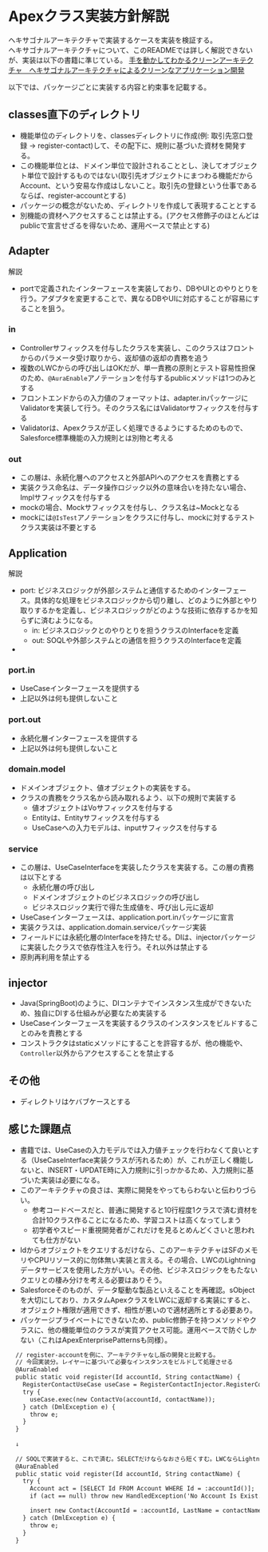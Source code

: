 # Apexクラス実装方針解説

ヘキサゴナルアーキテクチャで実装するケースを実装を検証する。  
ヘキサゴナルアーキテクチャについて、このREADMEでは詳しく解説できないが、実装は以下の書籍に準じている。
[手を動かしてわかるクリーンアーキテクチャ　ヘキサゴナルアーキテクチャによるクリーンなアプリケーション開発](https://amzn.asia/d/dugG7Cw)

以下では、パッケージごとに実装する内容と約束事を記載する。

## classes直下のディレクトリ

- 機能単位のディレクトリを、classesディレクトリに作成(例: 取引先窓口登録 -> register-contact)して、その配下に、規則に基づいた資材を開発する。
- この機能単位とは、ドメイン単位で設計されることとし、決してオブジェクト単位で設計するものではない(取引先オブジェクトにまつわる機能だからAccount、という安易な作成はしないこと。取引先の登録という仕事であるならば、register-accountとする)
- パッケージの概念がないため、ディレクトリを作成して表現することとする
- 別機能の資材へアクセスすることは禁止する。(アクセス修飾子のほとんどはpublicで宣言せざるを得ないため、運用ベースで禁止とする)

## Adapter

解説 
- portで定義されたインターフェースを実装しており、DBやUIとのやりとりを行う。アダプタを変更することで、異なるDBやUIに対応することが容易にすることを狙う。

### in

- Controllerサフィックスを付与したクラスを実装し、このクラスはフロントからのパラメータ受け取りから、返却値の返却の責務を追う
- 複数のLWCからの呼び出しはOKだが、単一責務の原則とテスト容易性担保のため、`@AuraEnable`アノテーションを付与するpublicメソッドは1つのみとする
- フロントエンドからの入力値のフォーマットは、adapter.inパッケージにValidatorを実装して行う。そのクラス名にはValidatorサフィックスを付与する
- Validatorは、Apexクラスが正しく処理できるようにするためのもので、Salesforce標準機能の入力規則とは別物と考える

### out

- この層は、永続化層へのアクセスと外部APIへのアクセスを責務とする
- 実装クラス命名は、データ操作ロジック以外の意味合いを持たない場合、Implサフィックスを付与する
- mockの場合、Mockサフィックスを付与し、クラス名は~Mockとなる
- mockには`@IsTest`アノテーションをクラスに付与し、mockに対するテストクラス実装は不要とする

## Application
解説
- port: ビジネスロジックが外部システムと通信するためのインターフェース。具体的な処理をビジネスロジックから切り離し、どのように外部とやり取りするかを定義し、ビジネスロジックがどのような技術に依存するかを知らずに済むようになる。
  - in: ビジネスロジックとのやりとりを担うクラスのInterfaceを定義
  - out: SOQLや外部システムとの通信を担うクラスのInterfaceを定義
-

### port.in

- UseCaseインターフェースを提供する
- 上記以外は何も提供しないこと

### port.out

- 永続化層インターフェースを提供する
- 上記以外は何も提供しないこと

### domain.model

- ドメインオブジェクト、値オブジェクトの実装をする。
- クラスの責務をクラス名から読み取れるよう、以下の規則で実装する
  - 値オブジェクトはVoサフィックスを付与する
  - Entityは、Entityサフィックスを付与する
  - UseCaseへの入力モデルは、inputサフィックスを付与する

### service

- この層は、UseCaseInterfaceを実装したクラスを実装する。この層の責務は以下とする
  - 永続化層の呼び出し
  - ドメインオブジェクトのビジネスロジックの呼び出し
  - ビジネスロジック実行で得た生成値を、呼び出し元に返却
- UseCaseインターフェースは、application.port.inパッケージに宣言
- 実装クラスは、application.domain.serviceパッケージ実装
- フィールドには永続化層のInterfaceを持たせる。DIは、injectorパッケージに実装したクラスで依存性注入を行う。それ以外は禁止する
- 原則再利用を禁止する

## injector

- Java(SpringBoot)のように、DIコンテナでインスタンス生成ができないため、独自にDIする仕組みが必要なため実装する
- UseCaseインターフェースを実装するクラスのインスタンスをビルドすることのみを責務とする
- コンストラクタはstaticメソッドにすることを許容するが、他の機能や、`Controller`以外からアクセスすることを禁止する

## その他

- ディレクトリはケバブケースとする

## 感じた課題点

- 書籍では、UseCaseの入力モデルでは入力値チェックを行わなくて良いとする（UseCaseInterface実装クラスが汚れるため）が、これが正しく機能しないと、INSERT・UPDATE時に入力規則に引っかかるため、入力規則に基づいた実装は必要になる。
- このアーキテクチャの良さは、実際に開発をやってもらわないと伝わりづらい。
  - 参考コードベースだと、普通に開発すると10行程度1クラスで済む資材を合計10クラス作ることになるため、学習コストは高くなってしまう
  - 初学者やスピード重視開発者がこれだけを見るとめんどくさいと思われても仕方がない
- Idからオブジェクトをクエリするだけなら、このアーキテクチャはSFのメモリやCPUリソース的に勿体無い実装と言える。その場合、LWCのLightningデータサービスを使用した方がいい。その他、ビジネスロジックをもたないクエリとの棲み分けを考える必要はありそう。
- Salesforceそのものが、データ駆動な製品といえることを再確認。sObjectを大切にしており、カスタムApexクラスをLWCに返却する実装にすると、オブジェクト権限が適用できず、相性が悪いので適材適所とする必要あり。
- パッケージプライベートにできないため、public修飾子を持つメソッドやクラスに、他の機能単位のクラスが実質アクセス可能。運用ベースで防ぐしかない（これはApexEnterprisePatternsも同様）。

```cls
  // register-accountを例に、アーキテクチャなし版の開発と比較する。
  // 今回実装分。レイヤーに基づいて必要なインスタンスをビルドして処理させる
  @AuraEnabled
  public static void register(Id accountId, String contactName) {
    RegisterContactUseCase useCase = RegisterContactInjector.RegisterContactService();
    try {
      useCase.exec(new ContactVo(accountId, contactName));
    } catch (DmlException e) {
      throw e;
    }
  }
  
  ↓
  
  // SOQLで実装すると、これで済む。SELECTだけならなおさら短くすむ。LWCならLightningDataServiceでよい。
  @AuraEnabled
  public static void register(Id accountId, String contactName) {
    try {
      Account act = [SELECT Id FROM Account WHERE Id = :accountId()];
      if (act == null) throw new HandledException('No Account Is Exist.');

      insert new Contact(AccountId = :accountId, LastName = contactName);
    } catch (DmlException e) {
      throw e;
    }
  }
```
